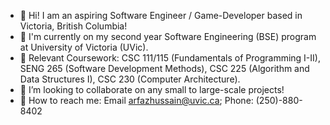 - 🌱 Hi! I am an aspiring Software Engineer / Game-Developer based in Victoria, British Columbia!
- 🌱 I'm currently on my second year Software Engineering (BSE) program at University of Victoria (UVic).
- 🌱 Relevant Coursework: CSC 111/115 (Fundamentals of Programming I-II), SENG 265 (Software Development Methods), 
     CSC 225 (Algorithm and Data Structures I), CSC 230 (Computer Architecture).
- 🌱 I’m looking to collaborate on any small to large-scale projects!
- 🌱 How to reach me: Email <arfazhussain@uvic.ca>; Phone: (250)-880-8402

<!---
arfazhuss/arfazhuss is a ✨ special ✨ repository because its `README.md` (this file) appears on your GitHub profile.
You can click the Preview link to take a look at your changes.
--->
